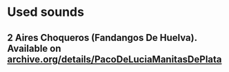 
# Used sounds

## 2 Aires Choqueros (Fandangos De Huelva). Available on [archive.org/details/PacoDeLuciaManitasDePlata](https://archive.org/details/PacoDeLuciaManitasDePlata)
